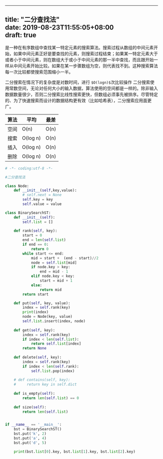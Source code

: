 
---
title: "二分查找法"  
date: 2019-08-23T11:55:05+08:00  
draft: true  
---


是一种在有序数组中查找某一特定元素的搜索算法。搜索过程从数组的中间元素开始，如果中间元素正好是要查找的元素，则搜索过程结束；如果某一特定元素大于或者小于中间元素，则在数组大于或小于中间元素的那一半中查找，而且跟开始一样从中间元素开始比较。如果在某一步骤数组为空，则代表找不到。这种搜索算法每一次比较都使搜索范围缩小一半。

二分搜索在情况下的复杂度是对数时间，进行 `$O(logn)$`次比较操作 二分搜索使用常数空间，无论对任何大小的输入数据，算法使用的空间都是一样的。除非输入数据数量很少，否则二分搜索比线性搜索更快，但数组必须事先被排序。尽管特定的、为了快速搜索而设计的数据结构更有效（比如哈希表），二分搜索应用面更广。

| 算法  | 平均       | 最差   |
| --- | -------- | ---- |
| 空间  | O(n)     | O(n) |
| 搜索  | O(log n) | O(n) |
| 插入  | O(log n) | O(n) |
| 删除  | O(log n) | O(n) |

```python
# -*- coding:utf-8 -*-

#二分查找法

class Node:
    def __init__(self,key,value):
        # self.next = None
        self.key = key 
        self.value = value 

class BinarySearchST:
    def __init__(self):
        self.list = []
    
    def rank(self, key):
        start = 0 
        end = len(self.list)
        if end == 0:
            return 0
        while start <= end:
            mid = start +  (end - start)//2
            node = self.list[mid]
            if node.key > key:
                end = mid - 1
            elif node.key < key:
                start = mid + 1
            else: 
                return mid
        return start

    def put(self, key, value):
        index = self.rank(key)
        print(index)
        node = Node(key, value)
        self.list.insert(index, node)
    
    def get(self, key):
        index = self.rank(key)
        if index < len(self.list):
            return self.list[index]
        return None
    
    def delete(self, key):
        index = self.rank(key)
        if index < len(self.rank):
            self.list.pop(index)
    
    # def contains(self, key):
    #     return key in self.dict
    
    def is_empty(self):
        return len(self.list) == 0
    
    def size(self):
        return len(self.list)


if __name__ == '__main__':
    bst = BinarySearchST()
    bst.put('k', 2)
    bst.put('a', 4)
    bst.put('d', 5)

    print(bst.list[0].key, bst.list[1].key, bst.list[2].key)
```


